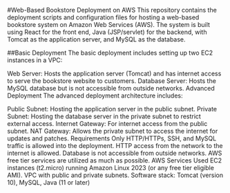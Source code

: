 #Web-Based Bookstore Deployment on AWS
This repository contains the deployment scripts and configuration files for hosting a web-based bookstore system on Amazon Web Services (AWS). The system is built using React for the front end, Java (JSP/servlet) for the backend, with Tomcat as the application server, and MySQL as the database.

##Basic Deployment
The basic deployment includes setting up two EC2 instances in a VPC:

Web Server: Hosts the application server (Tomcat) and has internet access to serve the bookstore website to customers.
Database Server: Hosts the MySQL database but is not accessible from outside networks.
Advanced Deployment
The advanced deployment architecture includes:

Public Subnet: Hosting the application server in the public subnet.
Private Subnet: Hosting the database server in the private subnet to restrict external access.
Internet Gateway: For internet access from the public subnet.
NAT Gateway: Allows the private subnet to access the internet for updates and patches.
Requirements
Only HTTP/HTTPs, SSH, and MySQL traffic is allowed into the deployment.
HTTP access from the network to the internet is allowed.
Database is not accessible from outside networks.
AWS free tier services are utilized as much as possible.
AWS Services Used
EC2 instances (t2.micro) running Amazon Linux 2023 (or any free tier eligible AMI).
VPC with public and private subnets.
Software stack: Tomcat (version 10), MySQL, Java (11 or later)
